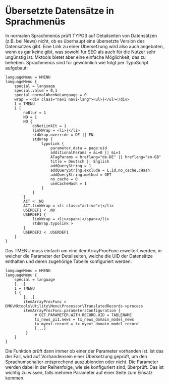 Übersetzte Datensätze in Sprachmenüs
===============

In normalen Sprachmenüs prüft TYPO3 auf Detailseiten von Datensätzen (z.B. bei News) nicht, ob es
überhaupt eine übersetzte Version des Datensatzes gibt. Eine Link zu einer Übersetzung
wird also auch angeboten, wenn es gar keine gibt, was sowohl für SEO als auch
für die Nutzer sehr ungünstig ist. Mktools bietet aber eine einfache Möglichkeit,
das zu beheben. Sprachmenüs sind für gewöhnlich wie folgt per TypoScript
aufgebaut:


~~~~ {.sourceCode .ts}
languageMenu = HMENU
languageMenu {
    special = language
    special.value = 0,1
    special.normalWhenNoLanguage = 0
    wrap = <div class="navi navi-lang"><ul>|</ul></div>
    1 = TMENU
    1 {
        noBlur = 1
        NO = 1
        NO {
            doNotLinkIt = 1
            linkWrap = <li>|</li>
            stdWrap.override = DE || EN
            stdWrap {
                typolink {
                    parameter.data = page:uid
                    additionalParams = &L=0 || &L=1
                    ATagParams = hreflang="de-DE" || hreflang="en-GB"
                    title = Deutsch || English
                    addQueryString = 1
                    addQueryString.exclude = L,id,no_cache,cHash
                    addQueryString.method = GET
                    no_cache = 0
                    useCacheHash = 1
                }
            }
        }
        ACT < .NO
        ACT.linkWrap = <li class="active">|</li>
        USERDEF1 < .NO
        USERDEF1 {
            linkWrap = <li><span>|</span></li>
            stdWrap.typolink >
        }
        USERDEF2 < .USERDEF1
    }
}
~~~~

Das TMENU muss einfach um eine itemArrayProcFunc erweitert werden,
in welcher die Parameter der Detailseiten, welche die UID der 
Datensätze enthalten und deren zugehörige Tabelle konfiguriert werden:

~~~~ {.sourceCode .ts}
languageMenu = HMENU
languageMenu {
    special = language
    [...]
    1 = TMENU
    1 {
        [...]
        itemArrayProcFunc = DMK\Mktools\Utility\Menu\Processor\TranslatedRecords->process
        itemArrayProcFunc.parametersConfiguration {
             # GET.PARAMETER.WITH.RECORD.UID = TABLENAME
             tx_news_pi1.news = tx_news_domain_model_news
             tx_myext.record = tx_myext_domain_model_record
             [...]
         }
    }
}
~~~~

Die Funktion prüft dann immer ob einer der Parameter vorhanden ist. Ist das
der Fall, wird auf Vorhandensein einer Übersetzung geprüft, um den Sprachumschalter 
entsprechend auszublenden oder nicht. Die Parameter
werden dabei in der Reihenfolge, wie sie konfiguriert sind, überprüft. Das
ist wichtig zu wissen, falls mehrere Parameter auf einer Seite zum Einsatz kommen.
